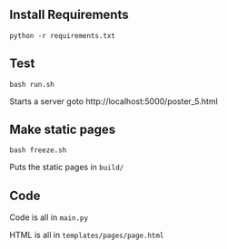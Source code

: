 

## Install Requirements


```
python -r requirements.txt
```

## Test

```
bash run.sh
```

Starts a server goto http://localhost:5000/poster_5.html

## Make static pages

```
bash freeze.sh
```

Puts the static pages in `build/`

## Code

Code is all in `main.py`

HTML is all in  `templates/pages/page.html`

